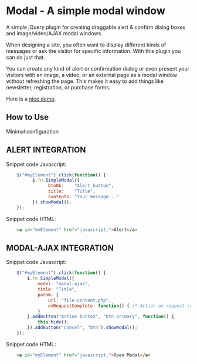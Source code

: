 Modal - A simple modal window
===========================================
A simple jQuery plugin for creating draggable alert & confirm dialog boxes and image/video/AJAX modal windows.

When designing a site, you often want to display different kinds of messages or ask the visitor for specific information. With this plugin you can do just that. 

You can create any kind of alert or confirmation dialog or even present your visitors with an image, a video, or an external page as a modal window without refreshing the page. This makes it easy to add things like newsletter, registration, or purchase forms.

Here is a [nice demo](https://www.jqueryscript.net/demo/alert-confirm-image-video-ajax-modal).

How to Use
----------

Minimal configuration


ALERT INTEGRATION 
-----------------
Snippet code Javascript:

```javascript	
	$("#myElement").click(function() {
	      $.fn.SimpleModal({
                btnOk:    "Alert button",
                title:    "Title",
	            contents: "Your message..."
	      }).showModal();
	});
```

Snippet code HTML:

```html	
	<a id="myElement" href="javascript;">Alert</a>
```

MODAL-AJAX INTEGRATION
----------------------
Snippet code Javascript:

```javascript
	$("#myElement").click(function() {
        $.fn.SimpleModal({
            model: "modal-ajax",
            title: "Title",
            param: {
                url: "file-content.php",
                onRequestComplete: function() { /* Action on request complete */ }
            }
        }.addButton("Action button", "btn primary", function() {
            this.hide();
        }).addButton("Cancel", "btn").showModal();
	});
```
Snippet code HTML:

```html
	<a id="myElement" href="javascript;">Open Modal</a>
```
